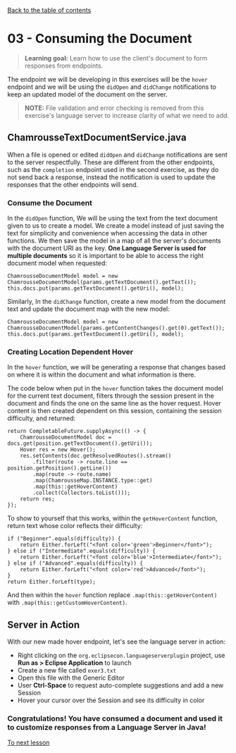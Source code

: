 [Back to the table of contents](/README.md#exercises)

# 03 - Consuming the Document

> **Learning goal:** Learn how to use the client's document to form responses from endpoints.

The endpoint we will be developing in this exercises will be the `hover` endpoint and we will be using the `didOpen` and `didChange` notifications to keep an updated model of the document on the server.

> **NOTE:** File validation and error checking is removed from this exercise's language server to increase clarity of what we need to add.

## ChamrousseTextDocumentService.java

When a file is opened or edited `didOpen` and `didChange` notifications are sent to the server respectfully. These are different from the other endpoints, such as the `completion` endpoint used in the second exercise, as they do not send back a response, instead the notification is used to update the responses that the other endpoints will send.

### Consume the Document

In the `didOpen` function, We will be using the text from the text document given to us to create a model. We create a model instead of just saving the text for simplicity and convenience when accessing the data in other functions. We then save the model in a map of all the server's documents with the document URI as the key. **One Language Server is used for multiple documents** so it is important to be able to access the right document model when requested:
```
ChamrousseDocumentModel model = new ChamrousseDocumentModel(params.getTextDocument().getText());
this.docs.put(params.getTextDocument().getUri(), model);
```

Similarly, In the `didChange` function, create a new model from the document text and update the document map with the new model:
```
ChamrousseDocumentModel model = new ChamrousseDocumentModel(params.getContentChanges().get(0).getText());
this.docs.put(params.getTextDocument().getUri(), model);
```

### Creating Location Dependent Hover

In the `hover` function, we will be generating a response that changes based on where it is within the document and what information is there.

The code below when put in the `hover` function takes the document model for the current text document, filters through the session present in the document and finds the one on the same line as the hover request. Hover content is then created dependent on this session, containing the session difficulty, and returned:
```
return CompletableFuture.supplyAsync(() -> {
	ChamrousseDocumentModel doc = docs.get(position.getTextDocument().getUri());
	Hover res = new Hover();
	res.setContents(doc.getResolvedRoutes().stream()
		.filter(route -> route.line == position.getPosition().getLine())
		.map(route -> route.name)
		.map(ChamrousseMap.INSTANCE.type::get)
		.map(this::getHoverContent)
		.collect(Collectors.toList()));
	return res;
});
```

To show to yourself that this works, within the `getHoverContent` function, return text whose color reflects their difficulty:
```
if ("Beginner".equals(difficulty)) {
	return Either.forLeft("<font color='green'>Beginner</font>");
} else if ("Intermediate".equals(difficulty)) {
	return Either.forLeft("<font color='blue'>Intermediate</font>");
} else if ("Advanced".equals(difficulty)) {
	return Either.forLeft("<font color='red'>Advanced</font>");
}
return Either.forLeft(type);
```

And then within the `hover` function replace `.map(this::getHoverContent)` with `.map(this::getCustomHoverContent)`.

## Server in Action

With our new made hover endpoint, let's see the language server in action:
 - Right clicking on the `org.eclipsecon.languageserverplugin` project, use **Run as > Eclipse Application** to launch
 - Create a new file called `exer3.txt`
 - Open this file with the Generic Editor
 - User **Ctrl-Space** to request auto-complete suggestions and add a new Session
 - Hover your cursor over the Session and see its difficulty in color

### Congratulations! You have consumed a document and used it to customize responses from a Language Server in Java!

[To next lesson](TODO)